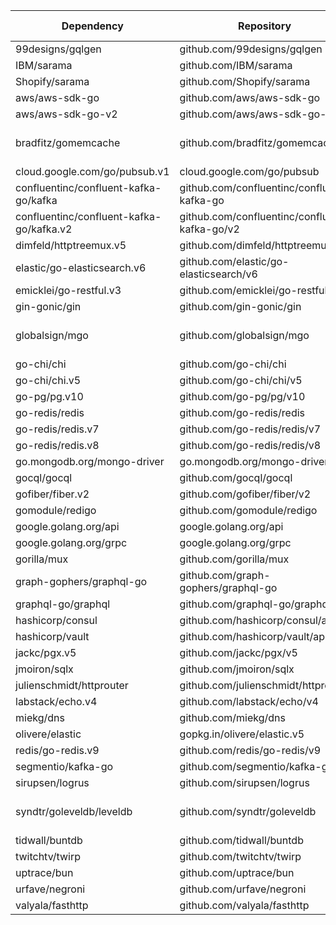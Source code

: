 | Dependency |    Repository  | Minimum Version | Maximum Version | Auto-Instrumented |
|------------|-----------------|-----------------|-----------------|-----------------|
| 99designs/gqlgen | github.com/99designs/gqlgen | v0.17.36 | v0.17.63 | false
| IBM/sarama | github.com/IBM/sarama | v1.40.0 | v1.45.0 | false
| Shopify/sarama | github.com/Shopify/sarama | v1.38.1 | v1.45.0 | false
| aws/aws-sdk-go | github.com/aws/aws-sdk-go | v1.44.327 | v1.55.5 | false
| aws/aws-sdk-go-v2 | github.com/aws/aws-sdk-go-v2 | v1.20.3 | v2.0.0-preview.4+incompatible | false
| bradfitz/gomemcache | github.com/bradfitz/gomemcache | v0.0.0-20230611145640-acc696258285 | github.com/bradfitz/gomemcache | false
| cloud.google.com/go/pubsub.v1 | cloud.google.com/go/pubsub | v1.33.0 | v1.45.3 | false
| confluentinc/confluent-kafka-go/kafka | github.com/confluentinc/confluent-kafka-go | v1.9.2 | v1.9.3-RC3 | false
| confluentinc/confluent-kafka-go/kafka.v2 | github.com/confluentinc/confluent-kafka-go/v2 | v2.2.0 | v2.8.0 | false
| dimfeld/httptreemux.v5 | github.com/dimfeld/httptreemux/v5 | v5.5.0 | v5.5.0 | false
| elastic/go-elasticsearch.v6 | github.com/elastic/go-elasticsearch/v6 | v6.8.5 | v6.8.10 | false
| emicklei/go-restful.v3 | github.com/emicklei/go-restful/v3 | v3.11.0 | v3.12.1 | false
| gin-gonic/gin | github.com/gin-gonic/gin | v1.9.1 | v1.10.0 | false
| globalsign/mgo | github.com/globalsign/mgo | v0.0.0-20181015135952-eeefdecb41b8 | github.com/globalsign/mgo | false
| go-chi/chi | github.com/go-chi/chi | v1.5.4 | v4.1.2+incompatible | false
| go-chi/chi.v5 | github.com/go-chi/chi/v5 | v5.0.10 | v5.2.0 | false
| go-pg/pg.v10 | github.com/go-pg/pg/v10 | v10.11.1 | v10.14.0 | false
| go-redis/redis | github.com/go-redis/redis | v6.15.9+incompatible | v6.15.9+incompatible | false
| go-redis/redis.v7 | github.com/go-redis/redis/v7 | v7.4.1 | v7.4.1 | false
| go-redis/redis.v8 | github.com/go-redis/redis/v8 | v8.11.5 | v8.11.5 | false
| go.mongodb.org/mongo-driver | go.mongodb.org/mongo-driver | v1.12.1 | v1.17.2 | false
| gocql/gocql | github.com/gocql/gocql | v1.6.0 | v1.7.0 | false
| gofiber/fiber.v2 | github.com/gofiber/fiber/v2 | v2.52.5 | v2.52.6 | false
| gomodule/redigo | github.com/gomodule/redigo | v1.8.9 | v1.9.2 | false
| google.golang.org/api | google.golang.org/api | v0.128.0 | v0.215.0 | false
| google.golang.org/grpc | google.golang.org/grpc | v1.57.1 | v1.71.0-dev | true
| gorilla/mux | github.com/gorilla/mux | v1.8.0 | v1.8.1 | false
| graph-gophers/graphql-go | github.com/graph-gophers/graphql-go | v1.5.0 | v1.5.0 | false
| graphql-go/graphql | github.com/graphql-go/graphql | v0.8.1 | v0.8.1 | false
| hashicorp/consul | github.com/hashicorp/consul/api | v1.24.0 | v1.31.0 | false
| hashicorp/vault | github.com/hashicorp/vault/api | v1.9.2 | v1.15.0 | false
| jackc/pgx.v5 | github.com/jackc/pgx/v5 | v5.6.0 | v5.7.2 | false
| jmoiron/sqlx | github.com/jmoiron/sqlx | v1.3.5 | v1.4.0 | false
| julienschmidt/httprouter | github.com/julienschmidt/httprouter | v1.3.0 | v1.3.0 | false
| labstack/echo.v4 | github.com/labstack/echo/v4 | v4.11.1 | v4.13.3 | false
| miekg/dns | github.com/miekg/dns | v1.1.55 | v1.1.62 | false
| olivere/elastic | gopkg.in/olivere/elastic.v5 | v5.0.84 | v5.0.86 | false
| redis/go-redis.v9 | github.com/redis/go-redis/v9 | v9.7.0 | v9.7.0 | false
| segmentio/kafka-go | github.com/segmentio/kafka-go | v0.4.42 | v0.4.47 | false
| sirupsen/logrus | github.com/sirupsen/logrus | v1.9.3 | v1.9.3 | false
| syndtr/goleveldb/leveldb | github.com/syndtr/goleveldb | v1.0.1-0.20220721030215-126854af5e6d | v1.0.0 | false
| tidwall/buntdb | github.com/tidwall/buntdb | v1.3.0 | v1.3.2 | false
| twitchtv/twirp | github.com/twitchtv/twirp | v8.1.3+incompatible | v8.1.3+incompatible | false
| uptrace/bun | github.com/uptrace/bun | v1.1.17 | v1.2.8 | false
| urfave/negroni | github.com/urfave/negroni | v1.0.0 | v1.0.0 | false
| valyala/fasthttp | github.com/valyala/fasthttp | v1.51.0 | v1.58.0 | false
